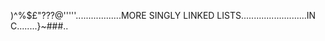 )^%$£"???@'''''..................MORE SINGLY LINKED LISTS..........................IN C........}~###..
